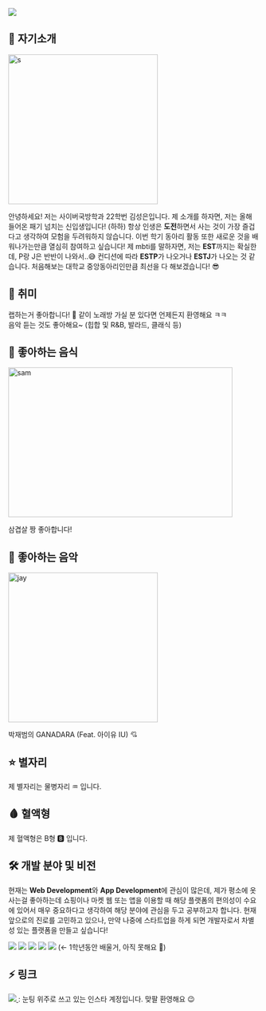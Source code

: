 <!--
**000217/000217** is a ✨ _special_ ✨ repository because its `README.md` (this file) appears on your GitHub profile.

Here are some ideas to get you started:

- 🔭 I’m currently working on ...
- 🌱 I’m currently learning ...
- 👯 I’m looking to collaborate on ...
- 🤔 I’m looking for help with ...
- 💬 Ask me about ...
- 📫 How to reach me: ...
- 😄 Pronouns: ...
- ⚡ Fun fact: ...
-->

<p>
  <img src="https://capsule-render.vercel.app/api?type=waving&amp;height=250&amp;text=안녕하세요!&amp;fontAlign=60&amp;color=gradient" style="max-width: 100%;">
</p>

## 👋 자기소개

<p>
  <img src="https://mail.naver.com/read/image/?mailSN=20&attachIndex=2&contentType=image/jpeg&offset=1393&size=259140&mimeSN=1647798780.965478.29935.46848&org=1&u=geecbfdb" alt="s" width="300" height="300">
</p>

안녕하세요! 저는 사이버국방학과 22학번 김성은입니다. 제 소개를 하자면, 저는 올해 들어온 패기 넘치는 신입생입니다! (하하) 항상 인생은 **도전**하면서 사는 것이 가장 즐겁다고 생각하여 모험을 두려워하지 않습니다. 이번 학기 동아리 활동 또한 새로운 것을 배워나가는만큼 열심히 참여하고 싶습니다! 제 mbti를 말하자면, 저는 **EST**까지는 확실한데, P랑 J은 반반이 나와서..😅 컨디션에 따라 **ESTP**가 나오거나 **ESTJ**가 나오는 것 같습니다. 처음해보는 대학교 중앙동아리인만큼 최선을 다 해보겠습니다! 😎

## 🎲 취미

 랩하는거 좋아합니다! 🎤 같이 노래방 가실 분 있다면 언제든지 환영해요 ㅋㅋ <br>음악 듣는 것도 좋아해요~ (힙합 및 R&B, 발라드, 클래식 등)
 
## 🍱 좋아하는 음식
<p>
  <img src="https://cdn.mindgil.com/news/photo/202103/70839_7148_1250.jpg" alt="sam" width="450" height="300">
</p>
 삼겹살 짱 좋아합니다!
 
## 🎵 좋아하는 음악
<p>
  <img src="https://t2.genius.com/unsafe/432x432/https%3A%2F%2Fimages.genius.com%2Fdff6391544deb958a61baf250934dc62.1000x1000x1.png" alt="jay" width="300" height="300">
</p>
 박재범의 GANADARA (Feat. 아이유 IU) 💘

## ⭐ 별자리
 제 별자리는 물병자리 ♒ 입니다.
 
## 🩸 혈액형
 제 혈액형은 B형 🅱 입니다.

## 🛠 개발 분야 및 비전

현재는 **Web Development**와 **App Development**에 관심이 많은데, 제가 평소에 옷 사는걸 좋아하는데 쇼핑이나 마켓 웹 또는 앱을 이용할 때 해당 플랫폼의 편의성이 수요에 있어서 매우 중요하다고 생각하여 해당 분야에 관심을 두고 공부하고자 합니다. 현재 앞으로의 진로를 고민하고 있으나, 만약 나중에 스타트업을 하게 되면 개발자로서 차별성 있는 플랫폼을 만들고 싶습니다!
 

<p>
  <img src="https://img.shields.io/badge/C-a8b9cc?style=flat&logo=c&logoColor=ffffff"/>
  <img src="https://img.shields.io/badge/Java-007396?style=flat&logo=Java&logoColor=ffffff"/>
  <img src="https://img.shields.io/badge/Python-3776ab?style=flat&logo=Python&logoColor=ffffff"/>
  <img src="https://img.shields.io/badge/JavaScript-f7df1e?style=flat&logo=JavaScript&logoColor=ffffff"/>
  <img src="https://img.shields.io/badge/HTML5-e34f26?style=flat&logo=HTML5&logoColor=ffffff"/> (← 1학년동안 배울거, 아직 못해요 🥺)<br> 
</p>

## ⚡ 링크
<a href="https://www.instagram.com/2ooo.2.17/" target="_blank">
    <img src="https://img.shields.io/badge/Instagram-FF7DB4?style=flat&logo=Instagram&logoColor=ffffff"/>
</a> : 눈팅 위주로 쓰고 있는 인스타 계정입니다. 맞팔 환영해요 😉
